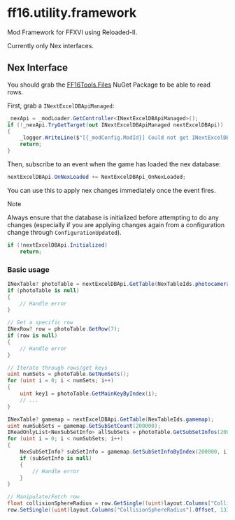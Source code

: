 # ff16.utility.framework

Mod Framework for FFXVI using Reloaded-II.

Currently only Nex interfaces.

## Nex Interface

You should grab the [FF16Tools.Files](https://github.com/Nenkai/FF16Tools/) NuGet Package to be able to read rows.

First, grab a `INextExcelDBApiManaged`:
```csharp
_nexApi = _modLoader.GetController<INextExcelDBApiManaged>();
if (!_nexApi.TryGetTarget(out INextExcelDBApiManaged nextExcelDBApi))
{
    _logger.WriteLine($"[{_modConfig.ModId}] Could not get INextExcelDBApi.");
    return;
}

```

Then, subscribe to an event when the game has loaded the nex database:
```csharp
nextExcelDBApi.OnNexLoaded += NextExcelDBApi_OnNexLoaded;
```

You can use this to apply nex changes immediately once the event fires.

> [!NOTE]
> Always ensure that the database is initialized before attempting to do any changes (especially if you are applying changes again from a configuration change through `ConfigurationUpdated`).

```csharp
if (!nextExcelDBApi.Initialized)
    return;
```

### Basic usage
```csharp
INexTable? photoTable = nextExcelDBApi.GetTable(NexTableIds.photocameraparam);
if (photoTable is null)
{
    // Handle error
}

// Get a specific row
INexRow? row = photoTable.GetRow(7);
if (row is null)
{
    // Handle error
}

// Iterate through rows/get keys
uint numSets = photoTable.GetNumSets();
for (uint i = 0; i < numSets; i++)
{
    uint key1 = photoTable.GetMainKeyByIndex(i);
    // ...
}

INexTable? gamemap = nextExcelDBApi.GetTable(NexTableIds.gamemap);
uint numSubSets = gamemap.GetSubSetCount(200000);
IReadOnlyList<NexSubSetInfo> allSubSets = photoTable.GetSubSetInfos(200000);
for (uint i = 0; i < numSubSets; i++)
{
    NexSubSetInfo? subSetInfo = gamemap.GetSubSetInfoByIndex(200000, i);
    if (subSetInfo is null)
    {
        // Handle error
    }
}

// Manipulate/Fetch row
float collisionSphereRadius = row.GetSingle((uint)layout.Columns["CollisionSphereRadius"].Offset);
row.SetSingle((uint)layout.Columns["CollisionSphereRadius"].Offset, 133.7f;
```

